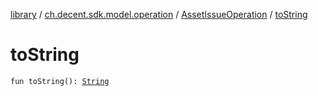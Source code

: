 [library](../../index.md) / [ch.decent.sdk.model.operation](../index.md) / [AssetIssueOperation](index.md) / [toString](./to-string.md)

# toString

`fun toString(): `[`String`](https://kotlinlang.org/api/latest/jvm/stdlib/kotlin/-string/index.html)